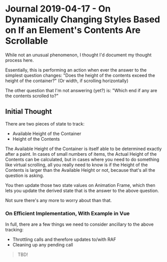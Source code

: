 Journal 2019-04-17 - On Dynamically Changing Styles Based on If an Element's Contents Are Scrollable
====================================================================================================

While not an unusual phenomenon, I thought I'd document my thought process here.

Essentially, this is performing an action when ever the answer to the simplest question changes: "Does the height of the contents exceed the height of the container?"  (Or width, if scrolling horizontally)

The other question that I'm not answering (yet?) is: "Which end if any are the contents scrolled to?"



## Initial Thought

There are two pieces of state to track:

- Available Height of the Container
- Height of the Contents

The Available Height of the Container is itself able to be determined exactly after a paint.  In cases of small numbers of items, the Actual Height of the Contents can be calculated, but in cases where you need to do something like virtual scrolling, all you really need to know is if the Height of the Contents is larger than the Available Height or not, because that's all the question is asking.

You then update those two state values on Animation Frame, which then lets you update the derived state that is the answer to the above question.

Not sure there's any more to worry about than that.


### On Efficient Implementation, With Example in Vue

In full, there are a few things we need to consider ancillary to the above tracking:

- Throttling calls and therefore updates to/with RAF
- Cleaning up any pending call

> TBD!

